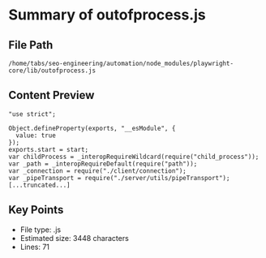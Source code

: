 # Summary of outofprocess.js
  
## File Path
`/home/tabs/seo-engineering/automation/node_modules/playwright-core/lib/outofprocess.js`

## Content Preview
```
"use strict";

Object.defineProperty(exports, "__esModule", {
  value: true
});
exports.start = start;
var childProcess = _interopRequireWildcard(require("child_process"));
var _path = _interopRequireDefault(require("path"));
var _connection = require("./client/connection");
var _pipeTransport = require("./server/utils/pipeTransport");
[...truncated...]
```

## Key Points
- File type: .js
- Estimated size: 3448 characters
- Lines: 71
